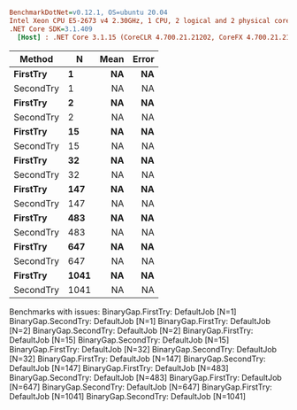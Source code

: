 ``` ini

BenchmarkDotNet=v0.12.1, OS=ubuntu 20.04
Intel Xeon CPU E5-2673 v4 2.30GHz, 1 CPU, 2 logical and 2 physical cores
.NET Core SDK=3.1.409
  [Host] : .NET Core 3.1.15 (CoreCLR 4.700.21.21202, CoreFX 4.700.21.21402), X64 RyuJIT


```
|    Method |    N | Mean | Error |
|---------- |----- |-----:|------:|
|  **FirstTry** |    **1** |   **NA** |    **NA** |
| SecondTry |    1 |   NA |    NA |
|  **FirstTry** |    **2** |   **NA** |    **NA** |
| SecondTry |    2 |   NA |    NA |
|  **FirstTry** |   **15** |   **NA** |    **NA** |
| SecondTry |   15 |   NA |    NA |
|  **FirstTry** |   **32** |   **NA** |    **NA** |
| SecondTry |   32 |   NA |    NA |
|  **FirstTry** |  **147** |   **NA** |    **NA** |
| SecondTry |  147 |   NA |    NA |
|  **FirstTry** |  **483** |   **NA** |    **NA** |
| SecondTry |  483 |   NA |    NA |
|  **FirstTry** |  **647** |   **NA** |    **NA** |
| SecondTry |  647 |   NA |    NA |
|  **FirstTry** | **1041** |   **NA** |    **NA** |
| SecondTry | 1041 |   NA |    NA |

Benchmarks with issues:
  BinaryGap.FirstTry: DefaultJob [N=1]
  BinaryGap.SecondTry: DefaultJob [N=1]
  BinaryGap.FirstTry: DefaultJob [N=2]
  BinaryGap.SecondTry: DefaultJob [N=2]
  BinaryGap.FirstTry: DefaultJob [N=15]
  BinaryGap.SecondTry: DefaultJob [N=15]
  BinaryGap.FirstTry: DefaultJob [N=32]
  BinaryGap.SecondTry: DefaultJob [N=32]
  BinaryGap.FirstTry: DefaultJob [N=147]
  BinaryGap.SecondTry: DefaultJob [N=147]
  BinaryGap.FirstTry: DefaultJob [N=483]
  BinaryGap.SecondTry: DefaultJob [N=483]
  BinaryGap.FirstTry: DefaultJob [N=647]
  BinaryGap.SecondTry: DefaultJob [N=647]
  BinaryGap.FirstTry: DefaultJob [N=1041]
  BinaryGap.SecondTry: DefaultJob [N=1041]
